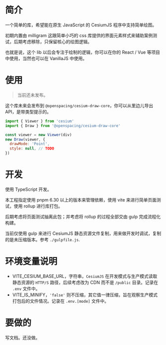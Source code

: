 # 简介

一个简单的库，希望能在原生 JavaScript 的 CesiumJS 程序中支持简单绘图。

初期内置由 milligram 这跟简单小巧的 css 库提供的界面元素样式来辅助案例测试，后期考虑移除，只保留核心的绘图逻辑。

也就是说，这个 lib 以后会专注于绘制的逻辑，你可以在你的 React / Vue 等项目中使用，当然也可以在 VanillaJS 中使用。

# 使用

> 当前还未发布。

这个库未来会发布到 `@openspacing/cesium-draw-core`，你可以从里边儿导出 API，是带类型提示的。

``` js
import { Viewer } from 'cesium'
import { Draw } from '@openspacing/cesium-draw-core'

const viewer = new Viewer(div)
new Draw(viewer, {
  drawMode: 'Point',
  style: null, // TODO
})
```

# 开发

使用 TypeScript 开发。

本工程指定使用 pnpm 6.30 以上的版本来管理依赖，使用 vite 来进行简单页面测试，使用 rollup 进行库打包。

后期考虑将页面测试抽离此包；并考虑将 rollup 的过程全部交由 gulp 完成流程化构建。

当前仅使用 gulp 来进行 CesiumJS 静态资源文件复制，用来做开发时调试，复制的是未压缩版本。参考 `./gulpfile.js`.

# 环境变量说明

- VITE_CESIUM_BASE_URL，字符串，`CesiumJS` 在开发模式与生产模式读取静态资源的 `HTTP/S` 路径，后续考虑改为 CDN 而不是 `/public` 目录。记录在 `.env` 文件中。
- VITE_IS_MINIFY，`'false'` 则不压缩，其它值一律压缩，旨在观察生产模式打包后的文件情况。记录在 `.env.[mode]` 文件中。

# 要做的

写文档。还没做。
